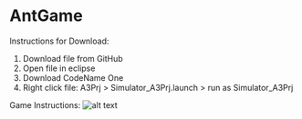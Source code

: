 # AntGame

Instructions for Download:
1) Download file from GitHub
2) Open file in eclipse
3) Download CodeName One
4) Right click file: A3Prj > Simulator_A3Prj.launch > run as Simulator_A3Prj

Game Instructions:
![alt text](https://github.com/[NairyV]/[JourneyGame]/blob/instructionsAntGame.png?raw=true)
